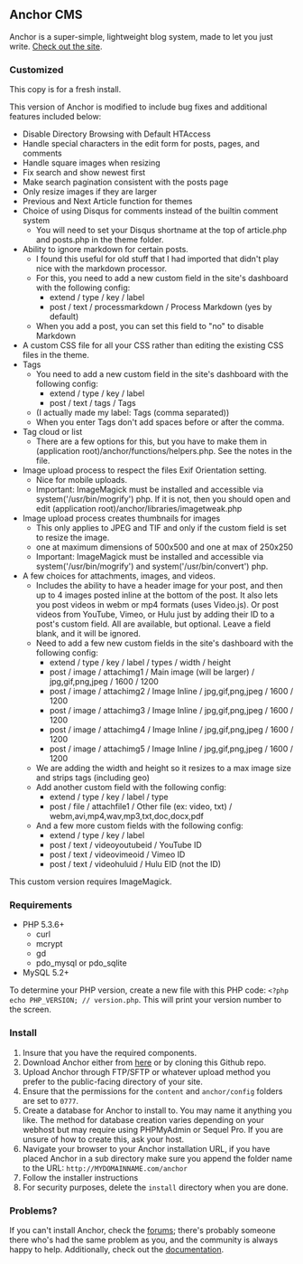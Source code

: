 ## Anchor CMS

Anchor is a super-simple, lightweight blog system, made to let you just write. [Check out the site](http://anchorcms.com/). 

### Customized

This copy is for a fresh install.

This version of Anchor is modified to include bug fixes and additional features included below:

- Disable Directory Browsing with Default HTAccess
- Handle special characters in the edit form for posts, pages, and comments
- Handle square images when resizing
- Fix search and show newest first
- Make search pagination consistent with the posts page
- Only resize images if they are larger
- Previous and Next Article function for themes
- Choice of using Disqus for comments instead of the builtin comment system
    - You will need to set your Disqus shortname at the top of article.php and posts.php in the theme folder.
- Ability to ignore markdown for certain posts.
    - I found this useful for old stuff that I had imported that didn't play nice with the markdown processor.
    - For this, you need to add a new custom field in the site's dashboard with the following config:
        - extend / type / key / label
        - post / text / processmarkdown / Process Markdown (yes by default)
    - When you add a post, you can set this field to "no" to disable Markdown
- A custom CSS file for all your CSS rather than editing the existing CSS files in the theme.
- Tags
    - You need to add a new custom field in the site's dashboard with the following config:
        - extend / type / key / label
        - post / text / tags / Tags
    - (I actually made my label: Tags (comma separated))
    - When you enter Tags don't add spaces before or after the comma.
- Tag cloud or list
    - There are a few options for this, but you have to make them in (application root)/anchor/functions/helpers.php. See the notes in the file.
- Image upload process to respect the files Exif Orientation setting.
    - Nice for mobile uploads.
    - Important: ImageMagick must be installed and accessible via system('/usr/bin/mogrify') php. If it is not, then you should open and edit (application root)/anchor/libraries/imagetweak.php
- Image upload process creates thumbnails for images
    - This only applies to JPEG and TIF and only if the custom field is set to resize the image.
    - one at maximum dimensions of 500x500 and one at max of 250x250
    - Important: ImageMagick must be installed and accessible via system('/usr/bin/mogrify') and system('/usr/bin/convert') php.
- A few choices for attachments, images, and videos.
    - Includes the ability to have a header image for your post, and then up to 4 images posted inline at the bottom of the post. It also lets you post videos in webm or mp4 formats (uses Video.js). Or post videos from YouTube, Vimeo, or Hulu just by adding their ID to a post's custom field. All are available, but optional. Leave a field blank, and it will be ignored.
    - Need to add a few new custom fields in the site's dashboard with the following config:
        - extend / type / key / label / types / width / height
        - post / image / attachimg1 / Main image (will be larger) / jpg,gif,png,jpeg / 1600 / 1200
        - post / image / attachimg2 / Image Inline / jpg,gif,png,jpeg / 1600 / 1200
        - post / image / attachimg3 / Image Inline / jpg,gif,png,jpeg / 1600 / 1200
        - post / image / attachimg4 / Image Inline / jpg,gif,png,jpeg / 1600 / 1200
        - post / image / attachimg5 / Image Inline / jpg,gif,png,jpeg / 1600 / 1200
    - We are adding the width and height so it resizes to a max image size and strips tags (including geo)
    - Add another custom field with the following config:
        - extend / type / key / label / type
        - post / file / attachfile1 / Other file (ex: video, txt) / webm,avi,mp4,wav,mp3,txt,doc,docx,pdf
    - And a few more custom fields with the following config:
        - extend / type / key / label
        - post / text / videoyoutubeid / YouTube ID
        - post / text / videovimeoid / Vimeo ID
        - post / text / videohuluid / Hulu EID (not the ID)

This custom version requires ImageMagick.

### Requirements

- PHP 5.3.6+
    - curl
    - mcrypt
    - gd
    - pdo\_mysql or pdo\_sqlite
- MySQL 5.2+

To determine your PHP version, create a new file with this PHP code: `<?php echo PHP_VERSION; // version.php`. This will print your version number to the screen.

### Install

1. Insure that you have the required components.
2. Download Anchor either from [here](http://anchorcms.com/download) or by cloning this Github repo.
3. Upload Anchor through FTP/SFTP or whatever upload method you prefer to the public-facing directory of your site.
4. Ensure that the permissions for the `content` and `anchor/config` folders are set to `0777`.
5. Create a database for Anchor to install to. You may name it anything you like. The method for database creation varies depending on your webhost but may require using PHPMyAdmin or Sequel Pro. If you are unsure of how to create this, ask your host.
6. Navigate your browser to your Anchor installation URL, if you have placed Anchor in a sub directory make sure you append the folder name to the URL: `http://MYDOMAINNAME.com/anchor`
7. Follow the installer instructions
8. For security purposes, delete the `install` directory when you are done.

### Problems?

If you can't install Anchor, check the [forums](http://forums.anchorcms.com/); there's probably someone there who's had the same problem as you, and the community is always happy to help. Additionally, check out the [documentation](http://anchorcms.com/docs).

